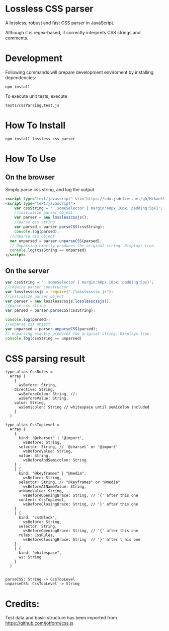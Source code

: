# Lossless CSS parser

A lossless, robust and fast CSS parser in JavaScript.

Although it is regex-based, it correctly interprets CSS strings and comments.

# Development

Following commands will prepare development enviroment by installing dependencies:

```
npm install
```

To execute unit tests, execute

```
tests/cssParsing.test.js
```

# How To Install

```
npm install lossless-css-parser
```

# How To Use

On the browser
------

Simply parse css string, and log the output

```html
<script type="text/javascript" src="https://cdn.jsdelivr.net/gh/MikaelMayer/lossless-css-parser@master/losslesscss.js"></script>
<script type="text/javascript">
	var cssString = ' .someSelector { margin:40px 10px; padding:5px}';
	//initialize parser object
	var parser = new losslesscssjs();
	//parse css string
	var parsed = parser.parseCSS(cssString);
	console.log(parsed);
  //unparse css object
  var unparsed = parser.unparseCSS(parsed);
  // Unparsing exactly produces the original string. Displays true.
  console.log(cssString == unparsed)
</script>
```


On the server
------


```js
var cssString = ' .someSelector { margin:40px 10px; padding:5px}';
//require parser constructor
var losslesscssjs = require("./losslesscss.js");
//initialize parser object
var parser = new losslesscssjs.losslesscssjs();
//parse css string
var parsed = parser.parseCSS(cssString);

console.log(parsed);
//unparse css object
var unparsed = parser.unparseCSS(parsed);
// Unparsing exactly produces the original string. Displays true.
console.log(cssString == unparsed)
```

# CSS parsing result

```
type alias CssRules =
  Array (
    {
      wsBefore: String,
    directive: String,
      wsBeforeColon: String, //:
      wsBeforeValue: String,
    value: String,
      wsSemicolon: String // whitespace until semicolon included
    }
  )

type alias CssTopLevel = 
  Array (
    {
      kind: "@charset" | "@import",
        wsBefore: String,
      selector: String, // '@charset' or '@import'
        wsBeforeValue: String,
      value: String,
        wsBeforeAndSemicolon: String
    }
    | {
      kind: "@keyframes" | "@media",
        wsBefore: String,
      selector: String, // "@keyframes" or "@media"
        wsBeforeAtNameValue: String,
      atNameValue: String,
        wsBeforeOpeningBrace: String, // '{' after this one
      content: CssTopLevel,
        wsBeforeClosingBrace: String, // '}' after this one
    }
    | {
      kind: "cssBlock",
        wsBefore: String,
      selector: String,
        wsBeforeOpeningBrace: String, // '{' after this one
      rules: CssRules,
        wsBeforeClosingBrace: String  // '}' after t his one
    }
    | {
      kind: "whitespace",
      ws: String
    }
  )


parseCSS: String -> CssTopLevel
unparseCSS: CssTopLevel -> String  
```

# Credits:

Test data and basic structure has been imported from https://github.com/jotform/css.js